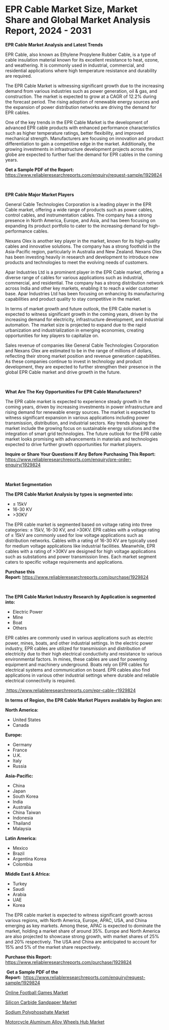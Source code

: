 <p><h1>EPR Cable Market Size, Market Share and Global Market Analysis Report, 2024 - 2031</h1></p><p><strong>EPR Cable Market Analysis and Latest Trends</strong></p>
<p><p>EPR Cable, also known as Ethylene Propylene Rubber Cable, is a type of cable insulation material known for its excellent resistance to heat, ozone, and weathering. It is commonly used in industrial, commercial, and residential applications where high temperature resistance and durability are required.</p><p>The EPR Cable Market is witnessing significant growth due to the increasing demand from various industries such as power generation, oil & gas, and construction. The market is expected to grow at a CAGR of 12.2% during the forecast period. The rising adoption of renewable energy sources and the expansion of power distribution networks are driving the demand for EPR cables.</p><p>One of the key trends in the EPR Cable Market is the development of advanced EPR cable products with enhanced performance characteristics such as higher temperature ratings, better flexibility, and improved mechanical strength. Manufacturers are focusing on innovation and product differentiation to gain a competitive edge in the market. Additionally, the growing investments in infrastructure development projects across the globe are expected to further fuel the demand for EPR cables in the coming years.</p></p>
<p><strong>Get a Sample PDF of the Report:&nbsp;</strong> <a href="https://www.reliableresearchreports.com/enquiry/request-sample/1929824">https://www.reliableresearchreports.com/enquiry/request-sample/1929824</a></p>
<p>&nbsp;</p>
<p><strong>EPR Cable Major Market Players</strong></p>
<p><p>General Cable Technologies Corporation is a leading player in the EPR Cable market, offering a wide range of products such as power cables, control cables, and instrumentation cables. The company has a strong presence in North America, Europe, and Asia, and has been focusing on expanding its product portfolio to cater to the increasing demand for high-performance cables.</p><p>Nexans Olex is another key player in the market, known for its high-quality cables and innovative solutions. The company has a strong foothold in the Asia-Pacific region, particularly in Australia and New Zealand. Nexans Olex has been investing heavily in research and development to introduce new products and technologies to meet the evolving needs of customers.</p><p>Apar Industries Ltd is a prominent player in the EPR Cable market, offering a diverse range of cables for various applications such as industrial, commercial, and residential. The company has a strong distribution network across India and other key markets, enabling it to reach a wider customer base. Apar Industries Ltd has been focusing on enhancing its manufacturing capabilities and product quality to stay competitive in the market.</p><p>In terms of market growth and future outlook, the EPR Cable market is expected to witness significant growth in the coming years, driven by the increasing demand for electricity, infrastructure development, and industrial automation. The market size is projected to expand due to the rapid urbanization and industrialization in emerging economies, creating opportunities for key players to capitalize on.</p><p>Sales revenue of companies like General Cable Technologies Corporation and Nexans Olex are estimated to be in the range of millions of dollars, reflecting their strong market position and revenue generation capabilities. As these companies continue to invest in technology and product development, they are expected to further strengthen their presence in the global EPR Cable market and drive growth in the future.</p></p>
<p>&nbsp;</p>
<p><strong>What Are The Key Opportunities For EPR Cable Manufacturers?</strong></p>
<p><p>The EPR cable market is expected to experience steady growth in the coming years, driven by increasing investments in power infrastructure and rising demand for renewable energy sources. The market is expected to witness significant expansion in various applications including power transmission, distribution, and industrial sectors. Key trends shaping the market include the growing focus on sustainable energy solutions and the integration of smart grid technologies. The future outlook for the EPR cable market looks promising with advancements in materials and technologies expected to drive further growth opportunities for market players.</p></p>
<p><strong>Inquire or Share Your Questions If Any Before Purchasing This Report:</strong> <a href="https://www.reliableresearchreports.com/enquiry/pre-order-enquiry/1929824">https://www.reliableresearchreports.com/enquiry/pre-order-enquiry/1929824</a></p>
<p>&nbsp;</p>
<p><strong>Market Segmentation</strong></p>
<p><strong>The EPR Cable Market Analysis by types is segmented into:</strong></p>
<p><ul><li>≤ 15kV</li><li>16-30 KV</li><li>>30KV</li></ul></p>
<p><p>The EPR cable market is segmented based on voltage rating into three categories: ≤ 15kV, 16-30 KV, and >30KV. EPR cables with a voltage rating of ≤ 15kV are commonly used for low voltage applications such as distribution networks. Cables with a rating of 16-30 KV are typically used for medium voltage applications like industrial facilities. Meanwhile, EPR cables with a rating of >30KV are designed for high voltage applications such as substations and power transmission lines. Each market segment caters to specific voltage requirements and applications.</p></p>
<p><strong>Purchase this Report:&nbsp;</strong><a href="https://www.reliableresearchreports.com/purchase/1929824">https://www.reliableresearchreports.com/purchase/1929824</a></p>
<p>&nbsp;</p>
<p><strong>The EPR Cable Market Industry Research by Application is segmented into:</strong></p>
<p><ul><li>Electric Power</li><li>Mine</li><li>Boat</li><li>Others</li></ul></p>
<p><p>EPR cables are commonly used in various applications such as electric power, mines, boats, and other industrial settings. In the electric power industry, EPR cables are utilized for transmission and distribution of electricity due to their high electrical conductivity and resistance to various environmental factors. In mines, these cables are used for powering equipment and machinery underground. Boats rely on EPR cables for electrical systems and communication on board. EPR cables also find applications in various other industrial settings where durable and reliable electrical connectivity is required.</p></p>
<p><a href="https://www.reliableresearchreports.com/epr-cable-r1929824">&nbsp;https://www.reliableresearchreports.com/epr-cable-r1929824</a></p>
<p><strong>In terms of Region, the EPR Cable Market Players available by Region are:</strong></p>
<p>
    <p> <strong> North America: </strong>
        <ul>
            <li>United States</li>
            <li>Canada</li>
        </ul>
        </p> 
    <p> <strong> Europe: </strong>
        <ul>
            <li>Germany</li>
            <li>France</li>
            <li>U.K.</li>
            <li>Italy</li>
            <li>Russia</li>
        </ul>
        </p> 
    <p> <strong> Asia-Pacific: </strong>
        <ul>
            <li>China</li>
            <li>Japan</li>
            <li>South Korea</li>
            <li>India</li>
            <li>Australia</li>
            <li>China Taiwan</li>
            <li>Indonesia</li>
            <li>Thailand</li>
            <li>Malaysia</li>
        </ul>
        </p> 
    <p> <strong> Latin America: </strong>
        <ul>
            <li>Mexico</li>
            <li>Brazil</li>
            <li>Argentina Korea</li>
            <li>Colombia</li>
        </ul>
        </p> 
    <p> <strong> Middle East & Africa: </strong>
        <ul>
            <li>Turkey</li>
            <li>Saudi</li>
            <li>Arabia</li>
            <li>UAE</li>
            <li>Korea</li>
        </ul>
    </p>
    </p>
<p><p>The EPR cable market is expected to witness significant growth across various regions, with North America, Europe, APAC, USA, and China emerging as key markets. Among these, APAC is expected to dominate the market, holding a market share of around 35%. Europe and North America are also projected to showcase strong growth, with market shares of 25% and 20% respectively. The USA and China are anticipated to account for 15% and 5% of the market share respectively.</p></p>
<p><strong>Purchase this Report: </strong><a href="https://www.reliableresearchreports.com/purchase/1929824">https://www.reliableresearchreports.com/purchase/1929824</a></p>
<p>&nbsp;<strong>Get a Sample PDF of the Report:&nbsp;&nbsp;</strong><a href="https://www.reliableresearchreports.com/enquiry/request-sample/1929824">https://www.reliableresearchreports.com/enquiry/request-sample/1929824</a></p>
<p><strong></strong></p>
<p><p><a href="https://github.com/michealerrygz/Market-Research-Report-List-1/blob/main/online-football-games-market.md">Online Football Games Market</a></p><p><a href="https://www.linkedin.com/pulse/silicon-carbide-sandpaper-market-forecasts-trends-impact-analysis-zrtlc">Silicon Carbide Sandpaper Market</a></p><p><a href="https://www.linkedin.com/pulse/deep-dive-sodium-polyphosphate-market-itstrends-segmentation-zwzfe">Sodium Polyphosphate Market</a></p><p><a href="https://github.com/kairirfan6/Market-Research-Report-List-1/blob/main/motorcycle-aluminum-alloy-wheels-hub-market.md">Motorcycle Aluminum Alloy Wheels Hub Market</a></p></p>